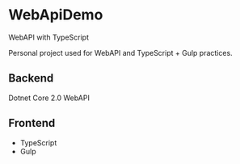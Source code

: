 # WebApiDemo
WebAPI with TypeScript

Personal project used for WebAPI and TypeScript + Gulp practices.

## Backend
Dotnet Core 2.0 WebAPI

## Frontend
* TypeScript
* Gulp
